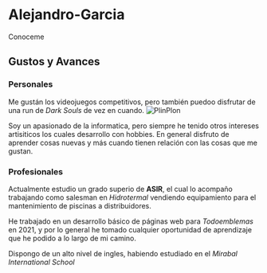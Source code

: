 # Alejandro-Garcia
Conoceme

## Gustos y Avances
### Personales
Me gustán los videojuegos competitivos, pero también puedoo disfrutar de una run de *Dark Souls* de vez en cuando.
![PlinPlon](https://b.thumbs.redditmedia.com/BEi9FQqtMrT2nTLfXlNsLui98Lvqw4rp37BzYpVdJCQ.jpg)

Soy un apasionado de la informatica, pero siempre he tenido otros intereses artisiticos los cuales desarrollo con hobbies.
En general disfruto de aprender cosas nuevas y más cuando tienen relación con las cosas que me gustan.

### Profesionales
Actualmente estudio un grado superio de **ASIR**, el cual lo acompaño trabajando como salesman en *Hidrotermal* vendiendo
equipamiento para el mantenimiento de piscinas a distribuidores.

He trabajado en un desarrollo básico de páginas web para *Todoemblemas* en 2021, y por lo general he tomado cualquier oportunidad 
de aprendizaje que he podido a lo largo de mi camino.

Dispongo de un alto nivel de ingles, habiendo estudiado en el *Mirabal International School*
